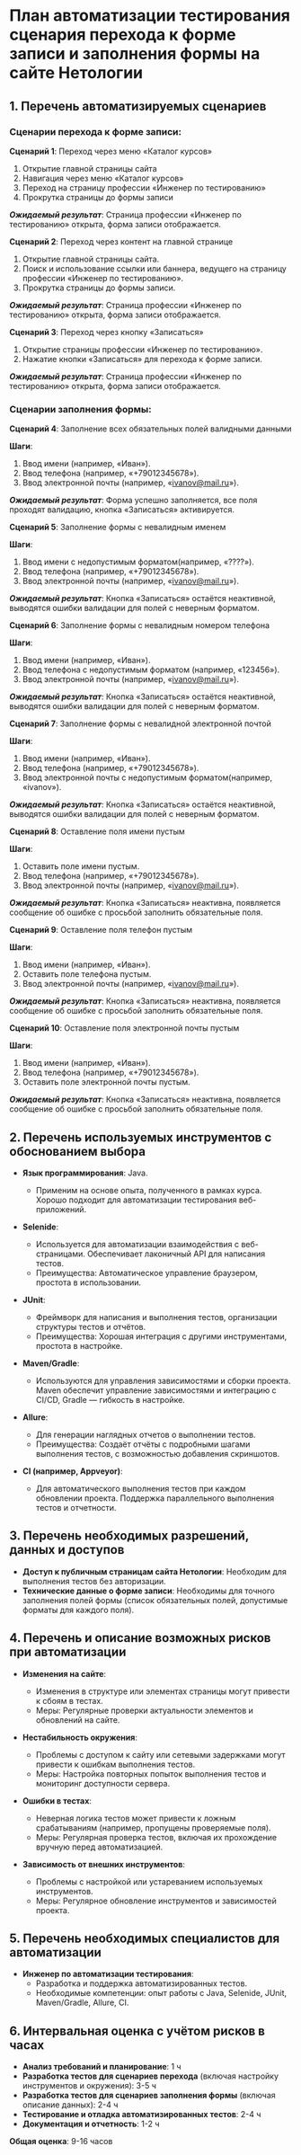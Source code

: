 # План автоматизации тестирования сценария перехода к форме записи и заполнения формы на сайте Нетологии

## 1. Перечень автоматизируемых сценариев

### Сценарии перехода к форме записи:

**Сценарий 1**: Переход через меню «Каталог курсов»
1. Открытие главной страницы сайта
2. Навигация через меню «Каталог курсов»
3. Переход на страницу профессии «Инженер по тестированию»
4. Прокрутка страницы до формы записи
   
_**Ожидаемый результат**_: Страница профессии «Инженер по тестированию» открыта, форма записи отображается.

**Сценарий 2**: Переход через контент на главной странице
1. Открытие главной страницы сайта.
2. Поиск и использование ссылки или баннера, ведущего на страницу профессии «Инженер по тестированию».
3. Прокрутка страницы до формы записи.
   
_**Ожидаемый результат**_: Страница профессии «Инженер по тестированию» открыта, форма записи отображается.

**Сценарий 3**: Переход через кнопку «Записаться»
1. Открытие страницы профессии «Инженер по тестированию».
2. Нажатие кнопки «Записаться» для перехода к форме записи.

_**Ожидаемый результат**_: Страница профессии «Инженер по тестированию» открыта, форма записи отображается.

### Сценарии заполнения формы:

**Сценарий 4**: Заполнение всех обязательных полей валидными данными

**Шаги**:
1. Ввод имени (например, «Иван»).
2. Ввод телефона (например, «+79012345678»).
4. Ввод электронной почты (например, «ivanov@mail.ru»).

_**Ожидаемый результат**_: Форма успешно заполняется, все поля проходят валидацию, кнопка «Записаться» активируется.

  **Сценарий 5**: Заполнение формы с невалидным именем

**Шаги**:
1. Ввод имени с недопустимым форматом(например, «????»).
2. Ввод телефона (например, «+79012345678»).     
3. Ввод электронной почты (например, «ivanov@mail.ru»).

_**Ожидаемый результат**_: Кнопка «Записаться» остаётся неактивной, выводятся ошибки валидации для полей с неверным форматом.

 **Сценарий 6**: Заполнение формы с невалидным номером телефона

**Шаги**:
1. Ввод имени (например, «Иван»).
2. Ввод телефона с недопустимым форматом (например, «123456»).
3. Ввод электронной почты (например, «ivanov@mail.ru»).

_**Ожидаемый результат**_: Кнопка «Записаться» остаётся неактивной, выводятся ошибки валидации для полей с неверным форматом.

 **Сценарий 7**: Заполнение формы с невалидной электронной почтой

**Шаги**:
1. Ввод имени (например, «Иван»).
2. Ввод телефона (например, «+79012345678»). 
3. Ввод электронной почты с недопустимым форматом(например, «ivanov»).

_**Ожидаемый результат**_: Кнопка «Записаться» остаётся неактивной, выводятся ошибки валидации для полей с неверным форматом.

**Сценарий 8**: Оставление поля имени пустым

**Шаги**:
1. Оставить поле имени пустым.
2. Ввод телефона (например, «+79012345678»).  
3. Ввод электронной почты (например, «ivanov@mail.ru»).

_**Ожидаемый результат**_: Кнопка «Записаться» неактивна, появляется сообщение об ошибке с просьбой заполнить обязательные поля.

**Сценарий 9**: Оставление поля телефон пустым

**Шаги**:
1. Ввод имени (например, «Иван»).
2. Оставить поле телефона пустым.
3. Ввод электронной почты (например, «ivanov@mail.ru»).

_**Ожидаемый результат**_: Кнопка «Записаться» неактивна, появляется сообщение об ошибке с просьбой заполнить обязательные поля.

**Сценарий 10**: Оставление поля электронной почты пустым

**Шаги**:
1. Ввод имени (например, «Иван»).
2. Ввод телефона (например, «+79012345678»).  
3. Оставить поле электронной почты пустым.

_**Ожидаемый результат**_: Кнопка «Записаться» неактивна, появляется сообщение об ошибке с просьбой заполнить обязательные поля.

## 2. Перечень используемых инструментов с обоснованием выбора
- **Язык программирования**: Java.
    - Применим на основе опыта, полученного в рамках курса. Хорошо подходит для автоматизации тестирования веб-приложений.

- **Selenide**:
  - Используется для автоматизации взаимодействия с веб-страницами. Обеспечивает лаконичный API для написания тестов.
  - Преимущества: Автоматическое управление браузером, простота в использовании.

- **JUnit**:
  - Фреймворк для написания и выполнения тестов, организации структуры тестов и отчётов.
  - Преимущества: Хорошая интеграция с другими инструментами, простота в настройке.

- **Maven/Gradle**:
  - Используются для управления зависимостями и сборки проекта. Maven обеспечит управление зависимостями и интеграцию с CI/CD, Gradle — гибкость в настройке.

- **Allure**:
  - Для генерации наглядных отчетов о выполнении тестов.
  - Преимущества: Создаёт отчёты с подробными шагами выполнения тестов, с возможностью добавления скриншотов.

- **CI (например, Appveyor)**:
  - Для автоматического выполнения тестов при каждом обновлении проекта. Поддержка параллельного выполнения тестов и отчетности.

## 3. Перечень необходимых разрешений, данных и доступов

- **Доступ к публичным страницам сайта Нетологии**: Необходим для выполнения тестов без авторизации.
- **Технические данные о форме записи**: Необходимы для точного заполнения полей формы (список обязательных полей, допустимые форматы для каждого поля).

## 4. Перечень и описание возможных рисков при автоматизации

- **Изменения на сайте**:
  - Изменения в структуре или элементах страницы могут привести к сбоям в тестах.
  - Меры: Регулярные проверки актуальности элементов и обновлений на сайте.

- **Нестабильность окружения**:
  - Проблемы с доступом к сайту или сетевыми задержками могут привести к ошибкам выполнения тестов.
  - Меры: Настройка повторных попыток выполнения тестов и мониторинг доступности сервера.

- **Ошибки в тестах**:
  - Неверная логика тестов может привести к ложным срабатываниям (например, пропущены проверяемые поля).
  - Меры: Регулярная проверка тестов, включая их прохождение вручную перед автоматизацией.

- **Зависимость от внешних инструментов**:
  - Проблемы с настройкой или устареванием используемых инструментов.
  - Меры: Регулярное обновление инструментов и зависимостей проекта.

## 5. Перечень необходимых специалистов для автоматизации

- **Инженер по автоматизации тестирования**:
  - Разработка и поддержка автоматизированных тестов.
  - Необходимые компетенции: опыт работы с Java, Selenide, JUnit, Maven/Gradle, Allure, CI.

## 6. Интервальная оценка с учётом рисков в часах

- **Анализ требований и планирование**: 1 ч
- **Разработка тестов для сценариев перехода** (включая настройку инструментов и окружения): 3-5 ч
- **Разработка тестов для сценариев заполнения формы** (включая описание данных): 2-4 ч
- **Тестирование и отладка автоматизированных тестов**: 2-4 ч
- **Документация и отчетность**: 1-2 ч

**Общая оценка**: 9-16 часов

